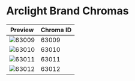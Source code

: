 # Arclight Brand Chromas

| Preview | Chroma ID |
|---------|-----------|
| ![63009](https://raw.communitydragon.org/latest/plugins/rcp-be-lol-game-data/global/default/v1/champion-chroma-images/63/63009.png) | 63009 |
| ![63010](https://raw.communitydragon.org/latest/plugins/rcp-be-lol-game-data/global/default/v1/champion-chroma-images/63/63010.png) | 63010 |
| ![63011](https://raw.communitydragon.org/latest/plugins/rcp-be-lol-game-data/global/default/v1/champion-chroma-images/63/63011.png) | 63011 |
| ![63012](https://raw.communitydragon.org/latest/plugins/rcp-be-lol-game-data/global/default/v1/champion-chroma-images/63/63012.png) | 63012 |